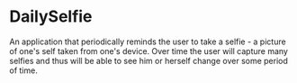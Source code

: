 DailySelfie
===========

An application that periodically reminds the user to take a selfie - a picture of one's
self taken from one's device. Over time the user will capture many selfies and thus will be able to see
him or herself change over some period of time.
